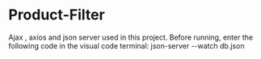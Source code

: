 # Product-Filter
Ajax , axios  and json server used in this project.
Before running, enter the following code in the visual code terminal:
json-server --watch db.json 
